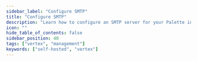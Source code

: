 ```yaml
---
sidebar_label: "Configure SMTP"
title: "Configure SMTP"
description: "Learn how to configure an SMTP server for your Palette instance."
icon: ""
hide_table_of_contents: false
sidebar_position: 40
tags: ["vertex", "management"]
keywords: ["self-hosted", "vertex"]
---
```


<PartialsComponent category="self-hosted" name="smtp" edition="Palette" version="Palette" tls_description="This option disables Transport Layer Security (TLS) certificate verification. Enable this option if your SMTP server is using a self-signed certificate or has a certificate that is not trusted by the system." tls_required="No" />
